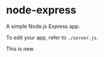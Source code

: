 #  node-express

A simple Node.js Express app.

To edit your app, refer to `./server.js`.



This is new
